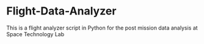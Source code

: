 # Flight-Data-Analyzer
This is a flight analyzer script in Python for the post mission data analysis at Space Technology Lab

